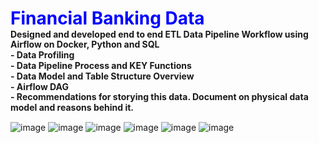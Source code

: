 <div style="padding: 0; margin: 0; line-height: 1.2;">
    <h1 style="margin: 0;"><b><font color='blue'>Financial Banking Data</font></b></h1>
    <p style="margin: 0;"><b>Designed and developed end to end ETL Data Pipeline Workflow using Airflow on Docker, Python and SQL</b><br>
        <p style="margin: 0;"><b>    - Data Profiling </b><br>
        <p style="margin: 0;"><b>    - Data Pipeline Process and KEY Functions</b><br>
        <p style="margin: 0;"><b>    - Data Model and Table Structure Overview</b><br>
        <p style="margin: 0;"><b>    - Airflow DAG</b><br>
        <p style="margin: 0;"><b>    - Recommendations for storying this data. Document on physical data model and reasons behind it.</b><br>
</div>

![image](https://github.com/user-attachments/assets/0a385e91-6cd5-4c54-b7c7-3142322d713f)
![image](https://github.com/user-attachments/assets/0e59a575-41c5-4eb3-a8d3-deecb6d15edb)
![image](https://github.com/user-attachments/assets/f50875bf-abc1-4b43-8083-571e80e1328d)
![image](https://github.com/user-attachments/assets/95a05c39-6d79-4694-adae-8b15be56a17f)
![image](https://github.com/user-attachments/assets/1d7ca7bd-cb21-46a1-99d9-b3fda95e8398)
![image](https://github.com/user-attachments/assets/1569dad7-2dc7-44f0-9d33-1245ec2df9ea)





